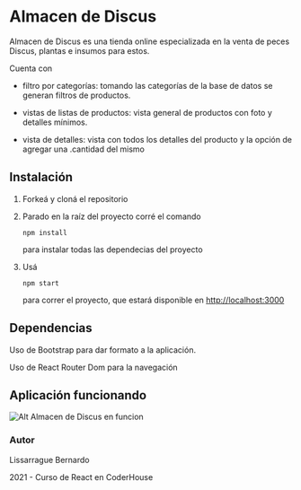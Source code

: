 # Almacen de Discus

Almacen de Discus es una tienda online  especializada en la venta de peces Discus, plantas e insumos para estos.

Cuenta con

- filtro por categorías: tomando las categorías de la base de datos se generan filtros de productos.

- vistas de listas de productos: vista general de productos con foto y detalles mínimos.

- vista de detalles: vista con todos los detalles del producto y la opción de agregar una .cantidad del mismo

  

## Instalación

1. Forkeá y cloná el repositorio

2. Parado en la raíz del proyecto corré el comando

   ```
   npm install
   ```

   para instalar todas las dependecias del proyecto

3. Usá

   ```
   npm start
   ```

   para correr el proyecto, que estará disponible en [http://localhost:3000](http://localhost:3000/)

## Dependencias

Uso de Bootstrap para dar formato a la aplicación.

Uso de React Router Dom para la navegación



## Aplicación funcionando

 ![ Alt Almacen de Discus en funcion](https://github.com/BerLissarrague/Proyecto-React-Rey-Leon/blob/master/primer_entrega.gif) 



### Autor

Lissarrague Bernardo

2021 - Curso de React en CoderHouse